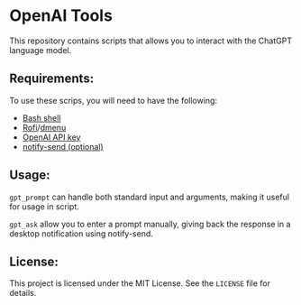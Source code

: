# OpenAI Tools

This repository contains scripts that allows you to interact with the ChatGPT language model.

## Requirements:

To use these scrips, you will need to have the following:

- [Bash shell](https://www.gnu.org/software/bash/)
- [Rofi](https://github.com/davatorium/rofi)/[dmenu](https://tools.suckless.org/dmenu/)
- [OpenAI API key](https://openai.com/blog/openai-api)
- [notify-send (optional)](https://man.archlinux.org/man/notify-send.1.en)

## Usage:

`gpt_prompt` can handle both standard input and arguments, making it useful for usage in script.

`gpt_ask` allow you to enter a prompt manually, giving back the response in a desktop notification using notify-send.

## License:

This project is licensed under the MIT License. See the `LICENSE` file for details.
